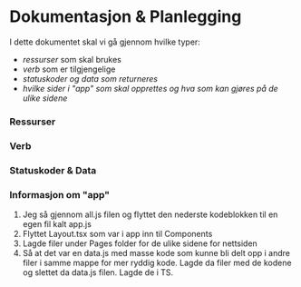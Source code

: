 # Dokumentasjon & Planlegging
I dette dokumentet skal vi gå gjennom hvilke typer: 
- *ressurser* som skal brukes
- *verb* som er tilgjengelige
- *statuskoder og data som returneres* 
- *hvilke sider i "app" som skal opprettes og hva som kan gjøres på de ulike sidene* 

### Ressurser

### Verb

### Statuskoder & Data

### Informasjon om "app"
1. Jeg så gjennom all.js filen og flyttet den nederste kodeblokken til en egen fil kalt app.js
2. Flyttet Layout.tsx som var i app inn til Components
3. Lagde filer under Pages folder for de ulike sidene for nettsiden
4. Så at det var en data.js med masse kode som kunne bli delt opp i andre filer i samme mappe for mer ryddig kode. Lagde da filer med de kodene og slettet da data.js filen. Lagde de i TS.